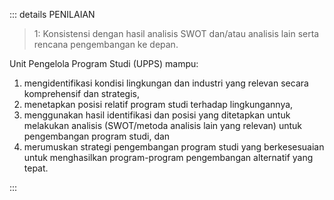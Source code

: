 ::: details PENILAIAN

> 1: Konsistensi dengan hasil analisis SWOT dan/atau analisis lain serta rencana pengembangan ke depan.

Unit Pengelola Program Studi (UPPS) mampu:

1. mengidentifikasi kondisi lingkungan dan industri yang relevan secara komprehensif dan strategis,
1. menetapkan posisi relatif program studi terhadap lingkungannya,
1. menggunakan hasil identifikasi dan posisi yang ditetapkan untuk melakukan analisis (SWOT/metoda analisis lain yang relevan) untuk pengembangan program studi, dan
1. merumuskan strategi pengembangan program studi yang berkesesuaian untuk menghasilkan program-program pengembangan alternatif yang tepat.

:::
